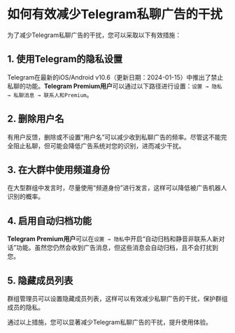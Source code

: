 # 如何有效减少Telegram私聊广告的干扰

为了减少Telegram私聊广告的干扰，您可以采取以下有效措施：

## 1. 使用Telegram的隐私设置
Telegram在最新的iOS/Android v10.6（更新日期：2024-01-15）中推出了禁止私聊的功能。**Telegram Premium用户**可以通过以下路径进行设置：`设置 → 隐私 → 私聊消息 → 联系人和Premium`。

## 2. 删除用户名
有用户反馈，删除或不设置“用户名”可以减少收到私聊广告的频率。尽管这不能完全阻止私聊，但可能会降低广告系统对您的识别，进而减少干扰。

## 3. 在大群中使用频道身份
在大型群组中发言时，尽量使用“频道身份”进行发言，这样可以降低被广告机器人识别的概率。

## 4. 启用自动归档功能
**Telegram Premium用户**可以在`设置 → 隐私`中开启“自动归档和静音非联系人新对话”功能。虽然您仍然会收到广告消息，但这些消息会自动归档，且不会打扰到您。

## 5. 隐藏成员列表
群组管理员可以设置隐藏成员列表，这样可以有效减少私聊广告的干扰，保护群组成员的隐私。

通过以上措施，您可以显著减少Telegram私聊广告的干扰，提升使用体验。